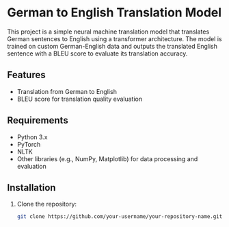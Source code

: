 # German to English Translation Model

This project is a simple neural machine translation model that translates German sentences to English using a transformer architecture. The model is trained on custom German-English data and outputs the translated English sentence with a BLEU score to evaluate its translation accuracy.

## Features
- Translation from German to English
- BLEU score for translation quality evaluation

## Requirements
- Python 3.x
- PyTorch
- NLTK
- Other libraries (e.g., NumPy, Matplotlib) for data processing and evaluation

## Installation
1. Clone the repository:
   ```bash
   git clone https://github.com/your-username/your-repository-name.git
